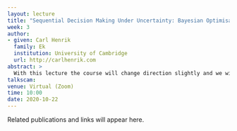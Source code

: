 ```yaml
---
layout: lecture
title: "Sequential Decision Making Under Uncertainty: Bayesian Optimisation"
week: 3
author:
- given: Carl Henrik
  family: Ek
  institution: University of Cambridge
  url: http://carlhenrik.com
abstract: >
  With this lecture the course will change direction slightly and we will make use of the modelling tools that we have looked at. We will look at how we can build surrogate models for a system and create a sequential decision strategy to optimise a system. We will introduce the concept of Bayesian optimisation which is the technique that underpins the exciting field called Auto-ML.
talkscam:
venue: Virtual (Zoom)
time: 10:00
date: 2020-10-22
---
```


Related publications and links will appear here.
